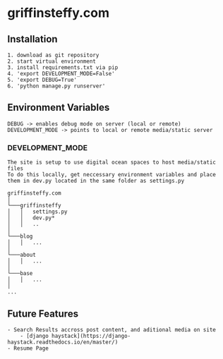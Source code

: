 # griffinsteffy.com

## Installation
    1. download as git repository
    2. start virtual environment
    3. install requirements.txt via pip
    4. 'export DEVELOPMENT_MODE=False'
    5. 'export DEBUG=True'
    6. 'python manage.py runserver'

## Environment Variables
    DEBUG -> enables debug mode on server (local or remote)
    DEVELOPMENT_MODE -> points to local or remote media/static server

### DEVELOPMENT_MODE
    The site is setup to use digital ocean spaces to host media/static files
    To do this locally, get neccessary environment variables and place them in dev.py located in the same folder as settings.py
```
griffinsteffy.com   
│
└───griffinsteffy
│   │   settings.py
│   │   dev.py*
│   │   ..
│   
└───blog
│   │   ...
│   
└───about
│   │   ...
│   
└───base
│   │   ...
│
...
```


## Future Features
    - Search Results accross post content, and aditional media on site
        - [django haystack](https://django-haystack.readthedocs.io/en/master/)
    - Resume Page
